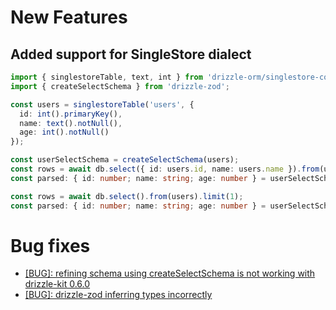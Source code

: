 # New Features

## Added support for SingleStore dialect

```ts
import { singlestoreTable, text, int } from 'drizzle-orm/singlestore-core';
import { createSelectSchema } from 'drizzle-zod';

const users = singlestoreTable('users', {
  id: int().primaryKey(),
  name: text().notNull(),
  age: int().notNull()
});

const userSelectSchema = createSelectSchema(users);
const rows = await db.select({ id: users.id, name: users.name }).from(users).limit(1);
const parsed: { id: number; name: string; age: number } = userSelectSchema.parse(rows[0]); // Error: `age` is not returned in the above query

const rows = await db.select().from(users).limit(1);
const parsed: { id: number; name: string; age: number } = userSelectSchema.parse(rows[0]); // Will parse successfully
```

# Bug fixes

- [[BUG]: refining schema using createSelectSchema is not working with drizzle-kit 0.6.0](https://github.com/drizzle-team/drizzle-orm/issues/3735)
- [[BUG]: drizzle-zod inferring types incorrectly](https://github.com/drizzle-team/drizzle-orm/issues/3734)